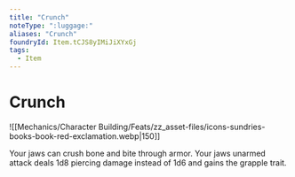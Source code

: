 ```yaml
---
title: "Crunch"
noteType: ":luggage:"
aliases: "Crunch"
foundryId: Item.tCJS8yIMiJiXYxGj
tags:
  - Item
---
```


# Crunch
![[Mechanics/Character Building/Feats/zz_asset-files/icons-sundries-books-book-red-exclamation.webp|150]]

Your jaws can crush bone and bite through armor. Your jaws unarmed attack deals 1d8 piercing damage instead of 1d6 and gains the grapple trait.
